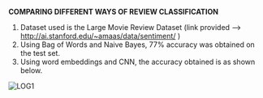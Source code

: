 **COMPARING DIFFERENT WAYS OF REVIEW CLASSIFICATION**

1. Dataset used is the Large Movie Review Dataset (link provided --> http://ai.stanford.edu/~amaas/data/sentiment/ )
2. Using Bag of Words and Naive Bayes, 77% accuracy was obtained on the test set.
3. Using word embeddings and CNN, the accuracy obtained is as shown below.

![LOG1](https://user-images.githubusercontent.com/41965125/59107701-cfeb2e00-8956-11e9-8d88-d85cb24c5577.png)
